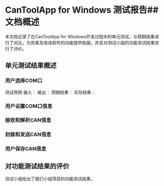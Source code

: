 ﻿# CanToolApp for Windows 测试报告## 文档概述
本文档记录了在CanToolApp for Windows开发过程中的单元测试，与预期结果进行了对比，为完善及改进软件的功能提供依据。并且对测试小组的功能测试结果进行了评价。

## 单元测试结果概述
### 用户选择COM口
测试用例
输入：
输出：
预期结果：
实际结果：

### 用户设置COM口信息

### 接收和解析CAN信息

### 封装和发送CAN信息

### 用户保存CAN信息

## 对功能测试结果的评价
测试小组给出了我们小组项目的功能测试结果。